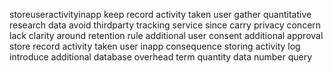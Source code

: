 storeuseractivityinapp keep record activity taken user gather quantitative research data avoid thirdparty tracking service since carry privacy concern lack clarity around retention rule additional user consent additional approval store record activity taken user inapp consequence storing activity log introduce additional database overhead term quantity data number query